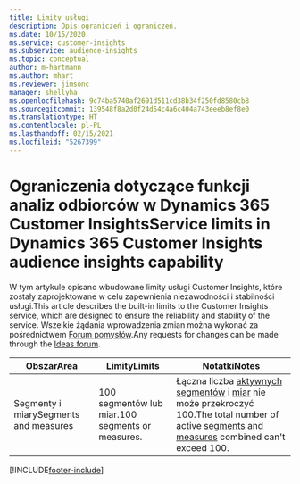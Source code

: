 ```yaml
---
title: Limity usługi
description: Opis ograniczeń i ograniczeń.
ms.date: 10/15/2020
ms.service: customer-insights
ms.subservice: audience-insights
ms.topic: conceptual
author: m-hartmann
ms.author: mhart
ms.reviewer: jimsonc
manager: shellyha
ms.openlocfilehash: 9c74ba5740af2691d511cd38b34f250fd8580cb8
ms.sourcegitcommit: 139548f8a2d0f24d54c4a6c404a743eeeb8ef8e0
ms.translationtype: HT
ms.contentlocale: pl-PL
ms.lasthandoff: 02/15/2021
ms.locfileid: "5267399"
---
```

# <a name="service-limits-in-dynamics-365-customer-insights-audience-insights-capability"></a><span data-ttu-id="e55d8-103">Ograniczenia dotyczące funkcji analiz odbiorców w Dynamics 365 Customer Insights</span><span class="sxs-lookup"><span data-stu-id="e55d8-103">Service limits in Dynamics 365 Customer Insights audience insights capability</span></span>

<span data-ttu-id="e55d8-104">W tym artykule opisano wbudowane limity usługi Customer Insights, które zostały zaprojektowane w celu zapewnienia niezawodności i stabilności usługi.</span><span class="sxs-lookup"><span data-stu-id="e55d8-104">This article describes the built-in limits to the Customer Insights service, which are designed to ensure the reliability and stability of the service.</span></span> <span data-ttu-id="e55d8-105">Wszelkie żądania wprowadzenia zmian można wykonać za pośrednictwem [Forum pomysłów](https://go.microsoft.com/fwlink/?linkid=2074172).</span><span class="sxs-lookup"><span data-stu-id="e55d8-105">Any requests for changes can be made through the [Ideas forum](https://go.microsoft.com/fwlink/?linkid=2074172).</span></span> 
 
| <span data-ttu-id="e55d8-106">Obszar</span><span class="sxs-lookup"><span data-stu-id="e55d8-106">Area</span></span>  | <span data-ttu-id="e55d8-107">Limity</span><span class="sxs-lookup"><span data-stu-id="e55d8-107">Limits</span></span>  | <span data-ttu-id="e55d8-108">Notatki</span><span class="sxs-lookup"><span data-stu-id="e55d8-108">Notes</span></span> |
|-------------|---------------------------------------------------------------------|---------------------------------------------------------------------|
| <span data-ttu-id="e55d8-109">Segmenty i miary</span><span class="sxs-lookup"><span data-stu-id="e55d8-109">Segments and measures</span></span> | <span data-ttu-id="e55d8-110">100 segmentów lub miar.</span><span class="sxs-lookup"><span data-stu-id="e55d8-110">100 segments or measures.</span></span> | <span data-ttu-id="e55d8-111">Łączna liczba [aktywnych segmentów](segments.md) i [miar](measures.md) nie może przekroczyć 100.</span><span class="sxs-lookup"><span data-stu-id="e55d8-111">The total number of active [segments](segments.md) and [measures](measures.md) combined can't exceed 100.</span></span>  |


[!INCLUDE[footer-include](../includes/footer-banner.md)]